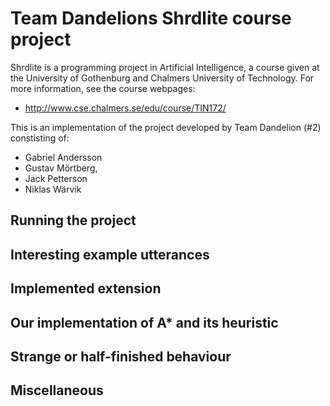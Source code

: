 Team Dandelions Shrdlite course project
============================

Shrdlite is a programming project in Artificial Intelligence, a course given 
at the University of Gothenburg and Chalmers University of Technology.
For more information, see the course webpages:

- <http://www.cse.chalmers.se/edu/course/TIN172/>

This is an implementation of the project developed by Team Dandelion (#2) constisting of:
 
 - Gabriel Andersson 
 - Gustav Mörtberg,
 - Jack Petterson
 - Niklas Wärvik 

Running the project
------------------------------------------------


Interesting example utterances
------------------------------------------


Implemented extension
-----------------

Our implementation of A* and its heuristic
--------------------------------------

Strange or half-finished behaviour
-----------------------

Miscellaneous
--------------
